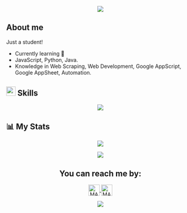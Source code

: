 
<p align="center">
  <a href="https://github.com/DenverCoder1/readme-typing-svg"><img src="https://readme-typing-svg.herokuapp.com?font=Time+New+Roman&color=BC70FF&size=25&center=true&vCenter=true&width=600&height=100&lines=Hi%2C%20im%20largo!;"></a>
</p>

## About me

Just a student!

- Currently learning 🌱
- JavaScript, Python, Java.
- Knowledge in Web Scraping, Web Development, Google AppScript, Google AppSheet, Automation. 

## <img src="https://media2.giphy.com/media/QssGEmpkyEOhBCb7e1/giphy.gif?cid=ecf05e47a0n3gi1bfqntqmob8g9aid1oyj2wr3ds3mg700bl&rid=giphy.gif" width ="25"><b> Skills</b>
<p align="center">

<p align="center">
  <a href="https://skillicons.dev">
    <img src="https://skillicons.dev/icons?i=js,py,java,html,nodejs,gcp,git,github,vscode&theme=dark" />
  </a>
</p>


## :bar_chart: My Stats


<p align="center">
   <img  align="center"  src="https://stats-seven-smoky.vercel.app/api/top-langs/?username=imlargo&layout=compact&theme=tokyonight&text_color=C384FF&langs_count=20">
 </p>

<p align="center">
<img src="https://github-readme-streak-stats.herokuapp.com?user=imlargo&theme=tokyonight_duo&hide_border=true"
</p>


<h2 align="center">You can reach me by:</h2>
    <p align="center">  
      <a href="https://www.linkedin.com/in/imlargo/" target="_blank">
        <img align="center" src="https://img.shields.io/badge/linkedin-%231DA1F2.svg?style=for-the-badge&logo=linkedin&logoColor=white" alt="MARV" height="30">
      </a>
        <a href="https://instagram.com/imlargo" target="_blank">
        <img align="center" src="https://img.shields.io/badge/instagram-%23E4405F.svg?style=for-the-badge&logo=Instagram&logoColor=white" alt="MARV" height="30">
      </a>
    </p>
  
<p align="center">
  <a href="https://github.com/DenverCoder1/readme-typing-svg"><img src="https://readme-typing-svg.herokuapp.com?font=Time+New+Roman&color=BC70FF&size=25&center=true&vCenter=true&width=600&height=100&lines=Thank+you!&hearts;"></a>
</p>

  

<!---
imlargo/imlargo is a ✨ special ✨ repository because its `README.md` (this file) appears on your GitHub profile.
You can click the Preview link to take a look at your changes.
--->
